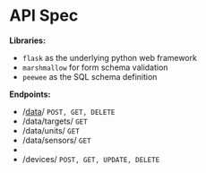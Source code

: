 # API Spec

**Libraries:**

* `flask` as the underlying python web framework
* `marshmallow` for form schema validation
* `peewee` as the SQL schema definition

**Endpoints:**

* /[data](data.md)/ `POST, GET, DELETE`
* /data/targets/ `GET`
* /data/units/ `GET`
* /data/sensors/ `GET`
* 
* /devices/ `POST, GET, UPDATE, DELETE`
